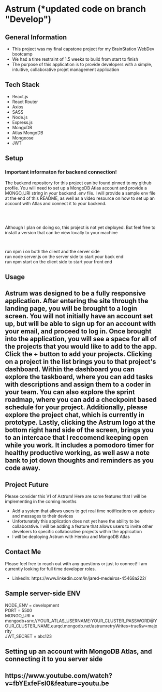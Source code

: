 # Astrum (*updated code on branch "Develop")

<h2>General Information</h2>
<ul>
  <li>This project was my final capstone project for my BrainStation WebDev bootcamp</li>
  <li>We had a time restraint of 1.5 weeks to build from start to finish</li>
  <li>The purpose of this application is to provide developers with a simple, intuitive, collaborative projet management application</li>
</ul>

<h2>Tech Stack</h2>
<ul>
  <li>React.js</li>
  <li>React Router</li>
  <li>Axios</li>
  <li>SASS</li>
  <li>Node.js</li>
  <li>Express.js</li>
  <li>MongoDB</li>
  <li>Atlas MongoDB</li>
  <li>Mongoose</li>
  <li>JWT</li>
</ul>

<h2>Setup</h2>
<h3>Important informaton for backend connection!</h3>
<p>The backend repository for this project can be found pinned to my github profile. You will need to set up a MongoDB Atlas account and provide a MONGO_URI string in your backend .env file. I will provide a sample env file at the end of this README, as well as a video resource on how to set up an account with Atlas and connect it to your backend.</p><br/><br/>
<p>Although I plan on doing so, this project is not yet deployed. But feel free to install a version that can be view locally to your machine</p>
<br/>
<p>run npm i on both the client and the server side
  <br/>run node server.js on the server side to start your back end
  <br/>run npm start on the client side to start your front end
</p>

<h2>Usage<h2/>
  <p>Astrum was designed to be a fully responsive application. After entering the site through the landing page, you will be brought to a login screen. You will not initially have an account set up, but will be able to sign up for an account with your email, and proceed to log in. Once brought into the application, you will see a space for all of the projects that you would like to add to the app. Click the + button to add your projects. Clicking on a project in the list brings you to that project's dashboard. Within the dashboard you can explore the taskboard, where you can add tasks with descriptions and assign them to a coder in your team. You can also explore the sprint roadmap, where you can add a checkpoint based schedule for your project. Additionally, please explore the project chat, which is currently in prototype. Lastly, clicking the Astrum logo at the bottom right hand side of the screen, brings you to an intercace that I reccomend keeping open while you work. It includes a pomodoro timer for healthy productive working, as well asw a note bank to jot down thoughts and reminders as you code away.</p>
 
  <h2>Project Future</h2>
  
  <p>Please consider this V1 of Astrum! Here are some features that I will be implementing in the coming months</p>
  <ul>
    <li>Add a system that allows users to get real time notifications on updates and messages to their devices</li>
    <li>Unfortunately this application does not yet have the ability to be collaborative. I will be adding a feature that allows users to invite other develoers to specific collaborative projects within the application</li>
    <li>I will be deploying Astrum with Heroku and MongoDB Atlas</li>
  </ul>
  
  <h2>Contact Me</h2>
  <p>Please feel free to reach out with any questions or just to connect! I am currently looking for full time developer roles.</p>
  <ul>
    <li>LinkedIn: https://www.linkedin.com/in/jared-medeiros-45468a222/</li>
  </ul> 
  
  <h2>Sample server-side ENV</h2>
  <p>
  NODE_ENV = development
  </br>PORT = 5500
  </br>MONGO_URI = mongodb+srv://YOUR_ATLAS_USERNAME:YOUR_CLUSTER_PASSWORD@YOUR_CLUSTER_NAME.eurqd.mongodb.net/astrumretryWrites=true&w=majority
  </br>JWT_SECRET = abc123
  </p>
  
  <h2>Setting up an account with MongoDB Atlas, and connecting it to you server side<h2>
  https://www.youtube.com/watch?v=fbYExfeFsI0&feature=youtu.be

